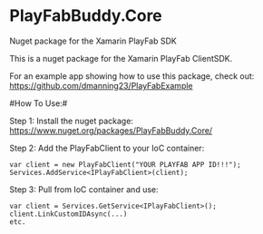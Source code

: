 # PlayFabBuddy.Core
Nuget package for the Xamarin PlayFab SDK

This is a nuget package for the Xamarin PlayFab ClientSDK.

For an example app showing how to use this package, check out:
https://github.com/dmanning23/PlayFabExample

#How To Use:#

Step 1:
Install the nuget package:
https://www.nuget.org/packages/PlayFabBuddy.Core/

Step 2:
Add the PlayFabClient to your IoC container:
```
var client = new PlayFabClient("YOUR PLAYFAB APP ID!!!");
Services.AddService<IPlayFabClient>(client);
```

Step 3:
Pull from IoC container and use:
```
var client = Services.GetService<IPlayFabClient>();
client.LinkCustomIDAsync(...)
etc.
```

